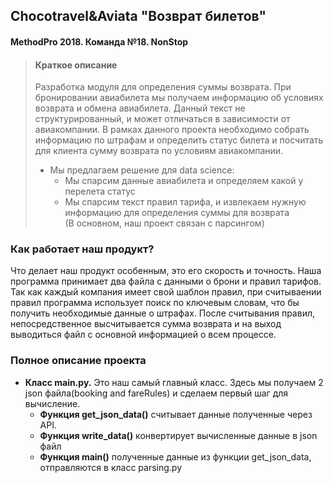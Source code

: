 ## Chocotravel&Aviata "Возврат билетов"
#### MethodPro 2018. Команда №18. NonStop

> #### Краткое описание
> Разработка модуля для определения суммы возврата. При бронировании авиабилета мы получаем информацию об условиях возврата и обмена авиабилета. Данный текст не структурированный, и может отличаться в зависимости от авиакомпании. В рамках данного проекта необходимо собрать информацию по штрафам и определить статус билета и посчитать для клиента сумму возврата по условиям авиакомпании.
> * Мы предлагаем решение для data science:
>   + Мы спарсим данные авиабилета и определяем какой у перелета статус
>   + Мы спарсим текст правил тарифа, и извлекаем нужную информацию для определения суммы для возврата<br/>
> (В основном, наш проект связан с парсингом)

### Как работает наш продукт?
Что делает наш продукт особенным, это его скорость и точность. Наша программа принимает два файла с данными о брони и правил тарифов. Так как каждый компания имеет свой шаблон правил, при считываении правил программа использует поиск по ключевым словам, что бы получить необходимые данные о штрафах. После считывания правил, непосредственное высчитывается сумма возврата и на выход выводиться файл с основной информацией о всем процессе.

### Полное описание проекта
* **Класс main.py.** Это наш самый главный класс. Здесь мы получаем 2 json файла(booking and fareRules) и сделаем первый шаг для вычисление.
  + **Функция get_json_data()** считывает данные полученные через API.
  + **Функция write_data()** конвертирует вычисленные данные в json файл
  + **Функция main()** полученные данные из функции get_json_data, отправляются в класс parsing.py
